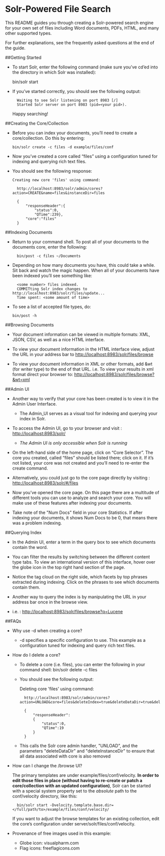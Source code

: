 <!--
 Licensed to the Apache Software Foundation (ASF) under one or more
 contributor license agreements.  See the NOTICE file distributed with
 this work for additional information regarding copyright ownership.
 The ASF licenses this file to You under the Apache License, Version 2.0
 (the "License"); you may not use this file except in compliance with
 the License.  You may obtain a copy of the License at

     http://www.apache.org/licenses/LICENSE-2.0

 Unless required by applicable law or agreed to in writing, software
 distributed under the License is distributed on an "AS IS" BASIS,
 WITHOUT WARRANTIES OR CONDITIONS OF ANY KIND, either express or implied.
 See the License for the specific language governing permissions and
 limitations under the License.
-->

# Solr-Powered File Search

This README guides you through creating a Solr-powered search engine for your own set of files including Word documents,
PDFs, HTML, and many other supported types. 

For further explanations, see the frequently asked questions at the end of the guide.

##Getting Started

* To start Solr, enter the following command (make sure you’ve cd’ed into the directory in which Solr was installed): 

	bin/solr start 

* If you’ve started correctly, you should see the following output:
	
		Waiting to see Solr listening on port 8983 [/]  
		Started Solr server on port 8983 (pid=<your pid>). 
		
	Happy searching!

##Creating the Core/Collection

* Before you can index your documents, you’ll need to create a core/collection. Do this by entering:

      bin/solr create -c files -d example/files/conf

* Now you’ve created a core called “files” using a configuration tuned for indexing and querying rich text files.

* You should see the following response:

	  Creating new core 'files' using command:
	
        http://localhost:8983/solr/admin/cores?action=CREATE&name=files&instanceDir=files

        {
            "responseHeader":{
                "status":0,
                "QTime":239},
            "core":"files"
        }

##Indexing Documents

* Return to your command shell. To post all of your documents to the documents core, enter the following: 

		bin/post -c files ~/Documents

* Depending on how many documents you have, this could take a while. Sit back and watch the magic happen. When all of your documents have been indexed you’ll see something like:

		<some number> files indexed.
		COMMITting Solr index changes to http://localhost:8983/solr/files/update...
		Time spent: <some amount of time>
		
* To see a list of accepted file types, do:
  	  	
      bin/post -h
	

##Browsing Documents

* Your document information can be viewed in multiple formats: XML, JSON, CSV, as well as a nice HTML interface. 

* To view your document information in the HTML interface view, adjust the URL in your address bar to [http://localhost:8983/solr/files/browse](http://localhost:8983/solr/files/browse)

* To view your document information in XML or other formats, add &wt (for writer type) to the end of that URL. i.e. To view your results in xml format direct your browser to:
	[http://localhost:8983/solr/files/browse?&wt=xml](http://localhost:8983/solr/files/browse?&wt=xml)

##Admin UI

* Another way to verify that your core has been created is to view it in the Admin User Interface.

	- The Admin_UI serves as a visual tool for indexing and querying your index in Solr.

* To access the Admin UI, go to your browser and visit :
	[http://localhost:8983/solr/](http://localhost:8983/solr/)

	- <i>The Admin UI is only accessible when Solr is running</i>

* On the left-hand side of the home page, click on “Core Selector”. The core you created, called “files” should be listed there; click on it. If it’s not listed, your core was not created and you’ll need to re-enter the create command.
* Alternatively, you could just go to the core page directly by visiting : [http://localhost:8983/solr/#/files](http://localhost:8983/solr/#/files)

* Now you’ve opened the core page. On this page there are a multitude of different tools you can use to analyze and search your core. You will make use of these features after indexing your documents.
* Take note of the "Num Docs" field in your core Statistics. If after indexing your documents, it shows Num Docs to be 0, that means there was a problem indexing.

##Querying Index

* In the Admin UI, enter a term in the query box to see which documents contain the word. 

* You can filter the results by switching between the different content type tabs. To view an international version of this interface, hover over the globe icon in the top right hand section of the page.

* Notice the tag cloud on the right side, which facets by top phrases extracted during indexing.
  Click on the phrases to see which documents contain them.

* Another way to query the index is by manipulating the URL in your address bar once in the browse view.

* i.e. : [http://localhost:8983/solr/files/browse?q=Lucene](http://localhost:8983/solr/files/browse?q=Lucene)

##FAQs

* Why use -d when creating a core?
	* -d specifies a specific configuration to use.  This example as a configuration tuned for indexing and query rich
	  text files.
	
* How do I delete a core?
	* To delete a core (i.e. files), you can enter the following in your command shell:
		bin/solr delete -c files

	* You should see the following output:
	
		Deleting core 'files' using command:
			   
			http://localhost:8983/solr/admin/cores?action=UNLOAD&core=files&deleteIndex=true&deleteDataDir=true&deleteInstanceDir=true
    
			{
			    "responseHeader":
			    {
					"status":0,
					"QTime":19
			    }
			}

	* This calls the Solr core admin handler, "UNLOAD", and the parameters "deleteDataDir" and "deleteInstanceDir" to ensure that all data associated with core is also removed

* How can I change the /browse UI?

	The primary templates are under example/files/conf/velocity.  **In order to edit those files in place (without having to
	re-create or patch a core/collection with an updated configuration)**, Solr can be started with a special system property
	set to the _absolute_ path to the conf/velocity directory, like this: 
	
		bin/solr start -Dvelocity.template.base.dir=</full/path/to>/example/files/conf/velocity/
	
    If you want to adjust the browse templates for an existing collection, edit the core’s configuration
    under server/solr/files/conf/velocity.




* Provenance of free images used in this example:
  - Globe icon: visualpharm.com
  - Flag icons: freeflagicons.com